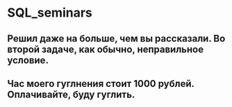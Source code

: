 # SQL_seminars

## Решил даже на больше, чем вы рассказали. Во второй задаче, как обычно, неправильное условие.
## Час моего гуглнения стоит 1000 рублей. Оплачивайте, буду гуглить.
